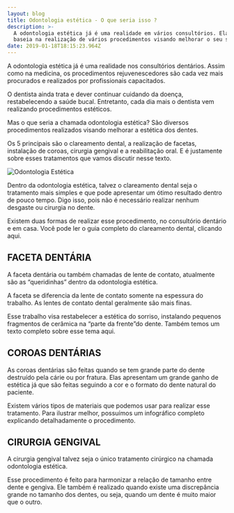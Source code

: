 ```yaml
---
layout: blog
title: Odontologia estética - O que seria isso ?
description: >-
  A odontologia estética já é uma realidade em vários consultórios. Ela se
  baseia na realização de vários procedimentos visando melhorar o seu sorriso.
date: 2019-01-18T18:15:23.964Z
---
```

A odontologia estética já é uma realidade nos consultórios dentários. Assim como na medicina, os procedimentos rejuvenescedores são cada vez mais procurados e realizados por profissionais capacitados.

O dentista ainda trata e dever continuar cuidando da doença, restabelecendo a saúde bucal. Entretanto, cada dia mais o dentista vem realizando procedimentos estéticos. 

Mas o que seria a chamada odontologia estética? São diversos procedimentos realizados visando melhorar a estética dos dentes. 

Os 5 principais são o clareamento dental, a realização de facetas, instalação de coroas, cirurgia gengival e a reabilitação oral. E é justamente sobre esses tratamentos que vamos discutir nesse texto. 

![Odontologia Estética](/images/uploads/odontologia_este_tica.png)

Dentro da odontologia estética, talvez o clareamento dental seja o tratamento mais simples e que pode apresentar um ótimo resultado dentro de pouco tempo. Digo isso, pois não é necessário realizar nenhum desgaste ou cirurgia no dente. 

Existem duas formas de realizar esse procedimento, no consultório dentário e em casa. Você pode ler o guia completo do clareamento dental, clicando aqui.

## FACETA DENTÁRIA

A faceta dentária ou também chamadas de lente de contato, atualmente são as “queridinhas” dentro da odontologia estética. 

A faceta se diferencia da lente de contato somente na espessura do trabalho. As lentes de contato dental geralmente são mais finas. 

Esse trabalho visa restabelecer a estética do sorriso, instalando pequenos fragmentos de cerâmica na “parte da frente”do dente. Também temos um texto completo sobre esse tema aqui. 

## COROAS DENTÁRIAS

As coroas dentárias são feitas quando se tem grande parte do dente destruído pela cárie ou por fratura. Elas apresentam um grande ganho de estética já que são feitas seguindo a cor e o formato do dente natural do paciente. 

Existem vários tipos de materiais que podemos usar para realizar esse tratamento. Para ilustrar melhor, possuímos um infográfico completo explicando detalhadamente o procedimento.

## CIRURGIA GENGIVAL

A cirurgia gengival talvez seja o único tratamento cirúrgico na chamada odontologia estética.

Esse procedimento é feito para harmonizar a relação de tamanho entre dente e gengiva. Ele também é realizado quando existe uma discrepância grande no tamanho dos dentes, ou seja, quando um dente é muito maior que o outro.
